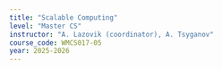 ```yaml
---
title: "Scalable Computing"
level: "Master CS"
instructor: "A. Lazovik (coordinator), A. Tsyganov"
course_code: WMCS017-05
year: 2025-2026
---
```

